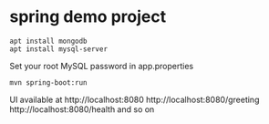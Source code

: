 # spring demo project

    apt install mongodb
    apt install mysql-server

Set your root MySQL password in app.properties

    mvn spring-boot:run

UI available at http://localhost:8080
http://localhost:8080/greeting
http://localhost:8080/health and so on